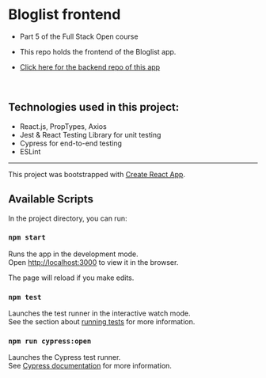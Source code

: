 # Bloglist frontend

- Part 5 of the Full Stack Open course

- This repo holds the frontend of the Bloglist app.

- <a href="https://github.com/miakauppila/bloglist-backend" target="_blank">Click here for the backend repo of this app</a>
<br>

## Technologies used in this project:
- React.js, PropTypes, Axios
- Jest & React Testing Library for unit testing
- Cypress for end-to-end testing
- ESLint
***

This project was bootstrapped with [Create React App](https://github.com/facebook/create-react-app).

## Available Scripts

In the project directory, you can run:

### `npm start`

Runs the app in the development mode.\
Open [http://localhost:3000](http://localhost:3000) to view it in the browser.

The page will reload if you make edits.

### `npm test`

Launches the test runner in the interactive watch mode.\
See the section about [running tests](https://facebook.github.io/create-react-app/docs/running-tests) for more information.  

### `npm run cypress:open`
Launches the Cypress test runner.\
See [Cypress documentation](https://www.cypress.io/features) for more information.
